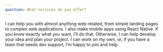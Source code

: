 ```yaml
---
question: What services do you offer?
---
```


I can help you with almost anything web-related, from simple landing pages to complex web applications. I also make mobile apps using React Native. If you know exactly what you want, I’ll  do that. Otherwise, I can help develop your idea and plan your project. I can work on my own, or, if you have a team that needs dev support, I’m happy to join and help.